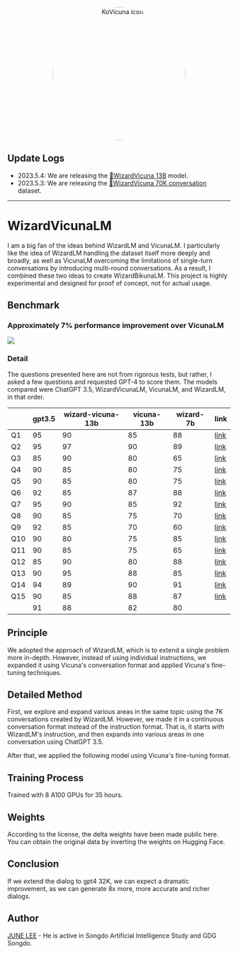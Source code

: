 <p align="center" width="100%">
<img src="https://user-images.githubusercontent.com/21379657/235832523-0d5656e3-fbbc-48f1-becb-0c3fe22ade0b.png" alt="KoVicuna icon" style="width: 300px; height:300px; display: block; margin: auto; border-radius: 50%;">
</p>

## Update Logs

- 2023.5.4: We are releasing the [🤗WizardVicuna 13B](https://huggingface.co/junelee/wizard-vicuna-13b) model.
- 2023.5.3: We are releasing the [🤗WizardVicuna 70K conversation](https://huggingface.co/datasets/junelee/wizard_vicuna_70k) dataset.

--- 
# WizardVicunaLM
I am a big fan of the ideas behind WizardLM and VicunaLM. I particularly like the idea of WizardLM handling the dataset itself more deeply and broadly, as well as VicunaLM overcoming the limitations of single-turn conversations by introducing multi-round conversations. As a result, I combined these two ideas to create WizardBikunaLM. This project is highly experimental and designed for proof of concept, not for actual usage.
 
## Benchmark
### Approximately 7% performance improvement over VicunaLM
![](https://user-images.githubusercontent.com/21379657/236084224-0e02f99e-3b00-412d-9114-ad45bc4b0aed.png)


### Detail 

The questions presented here are not from rigorous tests, but rather, I asked a few questions and requested GPT-4 to score them. The models compared were ChatGPT 3.5, WizardVicunaLM, VicunaLM, and WizardLM, in that order.

|     | gpt3.5 | wizard-vicuna-13b | vicuna-13b | wizard-7b | link     |
|-----|--------|-------------------|------------|-----------|----------|
| Q1  | 95     | 90                | 85         | 88        | [link](https://sharegpt.com/c/YdhIlby) |
| Q2  | 95     | 97                | 90         | 89        | [link](https://sharegpt.com/c/YOqOV4g) |
| Q3  | 85     | 90                | 80         | 65        | [link](https://sharegpt.com/c/uDmrcL9) |
| Q4  | 90     | 85                | 80         | 75        | [link](https://sharegpt.com/c/XBbK5MZ) |
| Q5  | 90     | 85                | 80         | 75        | [link](https://sharegpt.com/c/AQ5tgQX) |
| Q6  | 92     | 85                | 87         | 88        | [link](https://sharegpt.com/c/eVYwfIr) |
| Q7  | 95     | 90                | 85         | 92        | [link](https://sharegpt.com/c/Kqyeub4) |
| Q8  | 90     | 85                | 75         | 70        | [link](https://sharegpt.com/c/M0gIjMF) |
| Q9  | 92     | 85                | 70         | 60        | [link](https://sharegpt.com/c/fOvMtQt) |
| Q10 | 90     | 80                | 75         | 85        | [link](https://sharegpt.com/c/YYiCaUz) |
| Q11 | 90     | 85                | 75         | 65        | [link](https://sharegpt.com/c/HMkKKGU) |
| Q12 | 85     | 90                | 80         | 88        | [link](https://sharegpt.com/c/XbW6jgB) |
| Q13 | 90     | 95                | 88         | 85        | [link](https://sharegpt.com/c/JXZb7y6) |
| Q14 | 94     | 89                | 90         | 91        | [link](https://sharegpt.com/c/cTXH4IS) |
| Q15 | 90     | 85                | 88         | 87        | [link](https://sharegpt.com/c/GZiM0Yt) |
|     | 91     | 88                | 82         | 80        |          |





## Principle

We adopted the approach of WizardLM, which is to extend a single problem more in-depth. However, instead of using individual instructions, we expanded it using Vicuna's conversation format and applied Vicuna's fine-tuning techniques.

## Detailed Method

First, we explore and expand various areas in the same topic using the 7K conversations created by WizardLM. However, we made it in a continuous conversation format instead of the instruction format. That is, it starts with WizardLM's instruction, and then expands into various areas in one conversation using ChatGPT 3.5.

After that, we applied the following model using Vicuna's fine-tuning format.

## Training Process

Trained with 8 A100 GPUs for 35 hours.

## Weights

According to the license, the delta weights have been made public here. You can obtain the original data by inverting the weights on Hugging Face.

## Conclusion
If we extend the dialog to gpt4 32K, we can expect a dramatic improvement, as we can generate 8x more, more accurate and richer dialogs.

## Author

[JUNE LEE](https://github.com/melodysdreamj) - He is active in Songdo Artificial Intelligence Study and GDG Songdo.